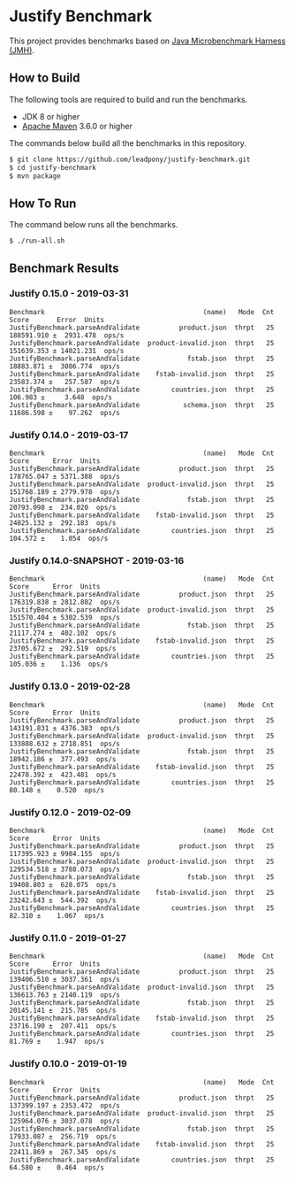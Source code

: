 # Justify Benchmark

This project provides benchmarks based on [Java Microbenchmark Harness (JMH)].

## How to Build

The following tools are required to build and run the benchmarks.

* JDK 8 or higher
* [Apache Maven] 3.6.0 or higher

The commands below build all the benchmarks in this repository.

```bash
$ git clone https://github.com/leadpony/justify-benchmark.git
$ cd justify-benchmark
$ mvn package
```

## How To Run

The command below runs all the benchmarks.

```bash
$ ./run-all.sh
```

## Benchmark Results

### Justify 0.15.0 - 2019-03-31

```
Benchmark                                        (name)   Mode  Cnt       Score       Error  Units
JustifyBenchmark.parseAndValidate          product.json  thrpt   25  188591.910 ±  2931.478  ops/s
JustifyBenchmark.parseAndValidate  product-invalid.json  thrpt   25  151639.353 ± 14021.231  ops/s
JustifyBenchmark.parseAndValidate            fstab.json  thrpt   25   18883.871 ±  3086.774  ops/s
JustifyBenchmark.parseAndValidate    fstab-invalid.json  thrpt   25   23583.374 ±   257.587  ops/s
JustifyBenchmark.parseAndValidate        countries.json  thrpt   25     106.983 ±     3.648  ops/s
JustifyBenchmark.parseAndValidate           schema.json  thrpt   25   11686.598 ±    97.262  ops/s
```

### Justify 0.14.0 - 2019-03-17

```
Benchmark                                        (name)   Mode  Cnt       Score      Error  Units
JustifyBenchmark.parseAndValidate          product.json  thrpt   25  178765.047 ± 5371.388  ops/s
JustifyBenchmark.parseAndValidate  product-invalid.json  thrpt   25  151768.189 ± 2779.978  ops/s
JustifyBenchmark.parseAndValidate            fstab.json  thrpt   25   20793.098 ±  234.020  ops/s
JustifyBenchmark.parseAndValidate    fstab-invalid.json  thrpt   25   24825.132 ±  292.183  ops/s
JustifyBenchmark.parseAndValidate        countries.json  thrpt   25     104.572 ±    1.054  ops/s
```

### Justify 0.14.0-SNAPSHOT - 2019-03-16

```
Benchmark                                        (name)   Mode  Cnt       Score      Error  Units
JustifyBenchmark.parseAndValidate          product.json  thrpt   25  176319.838 ± 2812.802  ops/s
JustifyBenchmark.parseAndValidate  product-invalid.json  thrpt   25  151570.404 ± 5302.539  ops/s
JustifyBenchmark.parseAndValidate            fstab.json  thrpt   25   21117.274 ±  402.102  ops/s
JustifyBenchmark.parseAndValidate    fstab-invalid.json  thrpt   25   23705.672 ±  292.519  ops/s
JustifyBenchmark.parseAndValidate        countries.json  thrpt   25     105.036 ±    1.136  ops/s
```

### Justify 0.13.0 - 2019-02-28

```
Benchmark                                        (name)   Mode  Cnt       Score      Error  Units
JustifyBenchmark.parseAndValidate          product.json  thrpt   25  143191.831 ± 4376.383  ops/s
JustifyBenchmark.parseAndValidate  product-invalid.json  thrpt   25  133888.632 ± 2718.851  ops/s
JustifyBenchmark.parseAndValidate            fstab.json  thrpt   25   18942.186 ±  377.493  ops/s
JustifyBenchmark.parseAndValidate    fstab-invalid.json  thrpt   25   22478.392 ±  423.481  ops/s
JustifyBenchmark.parseAndValidate        countries.json  thrpt   25      80.148 ±    0.520  ops/s
```

### Justify 0.12.0 - 2019-02-09

```
Benchmark                                        (name)   Mode  Cnt       Score      Error  Units
JustifyBenchmark.parseAndValidate          product.json  thrpt   25  117395.923 ± 9984.155  ops/s
JustifyBenchmark.parseAndValidate  product-invalid.json  thrpt   25  129534.518 ± 3788.073  ops/s
JustifyBenchmark.parseAndValidate            fstab.json  thrpt   25   19408.803 ±  628.075  ops/s
JustifyBenchmark.parseAndValidate    fstab-invalid.json  thrpt   25   23242.643 ±  544.392  ops/s
JustifyBenchmark.parseAndValidate        countries.json  thrpt   25      82.310 ±    1.067  ops/s
```

### Justify 0.11.0 - 2019-01-27

```
Benchmark                                        (name)   Mode  Cnt       Score      Error  Units
JustifyBenchmark.parseAndValidate          product.json  thrpt   25  139406.510 ± 3037.361  ops/s
JustifyBenchmark.parseAndValidate  product-invalid.json  thrpt   25  136613.763 ± 2140.119  ops/s
JustifyBenchmark.parseAndValidate            fstab.json  thrpt   25   20145.141 ±  215.785  ops/s
JustifyBenchmark.parseAndValidate    fstab-invalid.json  thrpt   25   23716.190 ±  207.411  ops/s
JustifyBenchmark.parseAndValidate        countries.json  thrpt   25      81.769 ±    1.947  ops/s
```

### Justify 0.10.0 - 2019-01-19

```
Benchmark                                        (name)   Mode  Cnt       Score      Error  Units
JustifyBenchmark.parseAndValidate          product.json  thrpt   25  137399.197 ± 2353.472  ops/s
JustifyBenchmark.parseAndValidate  product-invalid.json  thrpt   25  125964.076 ± 3037.078  ops/s
JustifyBenchmark.parseAndValidate            fstab.json  thrpt   25   17933.087 ±  256.719  ops/s
JustifyBenchmark.parseAndValidate    fstab-invalid.json  thrpt   25   22411.869 ±  267.345  ops/s
JustifyBenchmark.parseAndValidate        countries.json  thrpt   25      64.580 ±    0.464  ops/s
```

[Java Microbenchmark Harness (JMH)]: https://openjdk.java.net/projects/code-tools/jmh/
[Apache Maven]: https://maven.apache.org/
